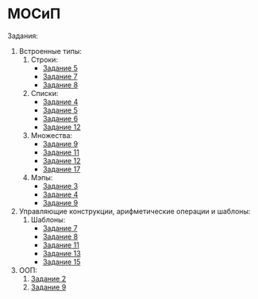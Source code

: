 # МОСиП
Задания:  
   1. Встроенные типы:  
      1. Cтроки:  
         - [Задание 5](./lib/src/built-in_types/strings.dart#L5)
         - [Задание 7](./lib/src/built-in_types/strings.dart#L12)
         - [Задание 8](./lib/src/built-in_types/strings.dart#L19)
      2. Списки:
         - [Задание 4](./lib/src/built-in_types/lists.dart#L5)
         - [Задание 5](./lib/src/built-in_types/lists.dart#L19)
         - [Задание 6](./lib/src/built-in_types/lists.dart#L31)
         - [Задание 12](./lib/src/built-in_types/lists.dart#L42)
      3. Множества:
         - [Задание 9](./lib/src/built-in_types/sets.dart#L5)
         - [Задание 11](./lib/src/built-in_types/sets.dart#L19)
         - [Задание 12](./lib/src/built-in_types/sets.dart#L33)
         - [Задание 17](./lib/src/built-in_types/sets.dart#L47)
      4. Мэпы:
         - [Задание 3](./lib/src/built-in_types/maps.dart#L5)
         - [Задание 4](./lib/src/built-in_types/maps.dart#L24)
         - [Задание 9](./lib/src/built-in_types/maps.dart#L45)
   2. Управляющие 
конструкции, арифметические операции и шаблоны:  
      1. Шаблоны:  
         - [Задание 7](./lib/src/lab2/patterns.dart#L2)
         - [Задание 8](./lib/src/lab2/patterns.dart#L18)
         - [Задание 11](./lib/src/lab2/patterns.dart#L33)
         - [Задание 13](./lib/src/lab2/patterns.dart#L40)
         - [Задание 15](./lib/src/lab2/patterns.dart#L47)
   3. ООП:  
      1. [Задание 2](./lib/src/OOP/task2.dart)
      2. [Задание 9](./lib/src/OOP/task9.dart)
         
         
